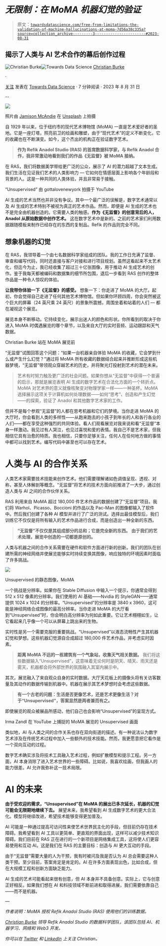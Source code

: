 # *无限制：在 MoMA 机器幻觉的验证*

> 原文：[`towardsdatascience.com/free-from-limitations-the-validation-of-machine-hallucinations-at-moma-7d56a38c335a?source=collection_archive---------3-----------------------#2023-08-31`](https://towardsdatascience.com/free-from-limitations-the-validation-of-machine-hallucinations-at-moma-7d56a38c335a?source=collection_archive---------3-----------------------#2023-08-31)

## 揭示了人类与 AI 艺术合作的幕后创作过程

[](https://medium.com/@christian_burke?source=post_page-----7d56a38c335a--------------------------------)![Christian Burke](https://medium.com/@christian_burke?source=post_page-----7d56a38c335a--------------------------------)[](https://towardsdatascience.com/?source=post_page-----7d56a38c335a--------------------------------)![Towards Data Science](https://towardsdatascience.com/?source=post_page-----7d56a38c335a--------------------------------) [Christian Burke](https://medium.com/@christian_burke?source=post_page-----7d56a38c335a--------------------------------)

·

[关注](https://medium.com/m/signin?actionUrl=https%3A%2F%2Fmedium.com%2F_%2Fsubscribe%2Fuser%2F764fa444fa3&operation=register&redirect=https%3A%2F%2Ftowardsdatascience.com%2Ffree-from-limitations-the-validation-of-machine-hallucinations-at-moma-7d56a38c335a&user=Christian+Burke&userId=764fa444fa3&source=post_page-764fa444fa3----7d56a38c335a---------------------post_header-----------) 发表在 [Towards Data Science](https://towardsdatascience.com/?source=post_page-----7d56a38c335a--------------------------------) · 7 分钟阅读 · 2023 年 8 月 31 日[](https://medium.com/m/signin?actionUrl=https%3A%2F%2Fmedium.com%2F_%2Fvote%2Ftowards-data-science%2F7d56a38c335a&operation=register&redirect=https%3A%2F%2Ftowardsdatascience.com%2Ffree-from-limitations-the-validation-of-machine-hallucinations-at-moma-7d56a38c335a&user=Christian+Burke&userId=764fa444fa3&source=-----7d56a38c335a---------------------clap_footer-----------)

--

[](https://medium.com/m/signin?actionUrl=https%3A%2F%2Fmedium.com%2F_%2Fbookmark%2Fp%2F7d56a38c335a&operation=register&redirect=https%3A%2F%2Ftowardsdatascience.com%2Ffree-from-limitations-the-validation-of-machine-hallucinations-at-moma-7d56a38c335a&source=-----7d56a38c335a---------------------bookmark_footer-----------)![](img/c28b33d12eb137bc0091b84e6b551bc2.png)

照片由 [Jamison McAndie](https://unsplash.com/@jamomca?utm_source=unsplash&utm_medium=referral&utm_content=creditCopyText) 在 [Unsplash](https://unsplash.com/photos/QpymanRHYTs?utm_source=unsplash&utm_medium=referral&utm_content=creditCopyText) 上拍摄

自 1929 年以来，位于纽约市的现代艺术博物馆 (MoMA) 一直是艺术爱好者的圣地。它是一座灯塔，照亮前卫的绘画和雕塑，由于“现代艺术”的定义不断变化，它的收藏也在不断演变。如今，这个杰出的机构正在验证数字艺术。

> **作为 Refik Anadol Studio (RAS) 的首席数据科学家，与 Refik Anadol 合作，我非常激动地看到我们的作品《无监督》被 MoMA 接纳。**

在 RAS，我们将数据美学带给更广泛的公众，展示了 AI 的潜力超越了文本生成。我们生活在见证我们艺术的人类影响力 — 它如何在情感层面上影响各个年龄段和背景的人。这是一种共同的人类体验，并且非常易于接触。

“Unsupervised” 由 gottalovenewyork 拍摄于 YouTube

AI 生成的艺术当然也并非没有争议。其中一个最广泛的误解是，数字艺术通常以及 AI 生成的艺术特别不被视为真正的艺术作品。然而，即便是 AI 生成的艺术也不是完全由机器创造的。它需要人类的触感。**作为《无监督》的创意背后的人，Anadol 从原始数据中创作艺术。** 这在数字艺术中是新的。之前的艺术家们利用数据跟随模板来制作已经存在的东西的复制品。Refik 的作品则完全不同。

## **想象机器的幻觉**

在 RAS，我领导着一个由七名数据科学家组成的团队。我的工作日充满了监督、审查和编写代码，同时还直接与客户对接和进行项目规划。虽然这看起来不太艺术化，但迄今为止，我已经收集了超过三十亿张图像，用于推动 AI 生成艺术的创作。鉴于我每天都被编码和数据集的细节所包围，退后一步看到 RAS 创作的整体作品是一种令人惊叹的体验。

**让我带你体验一下《无监督》的感受。** 想象一下：你走进了 MoMA 的大厅。起初，你会觉得自己走进了任何其他艺术博物馆。但如果你环顾四周，你会突然被这个巨大的屏幕（24 英尺乘 24 英尺）的景象所震撼，周围坐着和站着的人们 — 都在凝视这个展览。

展览本身不断移动。它持续变化，展示出迷人的颜色和形状。你所看到的取决于你进入 MoMA 时偶遇展览的哪个章节，以及来自大厅的实时音频、运动跟踪和天气数据。

Christian Burke 站在 MoMA 展览前

“无监督”试图回答这个问题：“如果一台机器亲自体验 MoMA 的收藏，它会梦到什么或产生什么幻觉？”通过将 MoMA 所有收藏的数据结合起来并推断形成这些机器梦境，“无监督”带领观众穿越艺术的历史，并将聚光灯投射到艺术的潜在未来。

> 艺术有时努力触及更广泛的社会问题。如果你想从“无监督”中获得一个普遍的启示，那就是展览表明 AI 生成的数字艺术在合法化方面的一个转折点。MoMA 对艺术界的意义就像核聚变对物理学家一样——一种圣杯。MoMA 选择展示这项关于计算机如何处理数据——如何“思考”、创造和产生幻觉——的探索，验证了 Anadol 和其他数字艺术家的工作。

但并不是每个参观“无监督”的人都在思考机器和它们的梦境。当你走进 MoMA 的大厅时，你会看到人类的多样性——从跑来跑去的小孩子到年长的人和各行各业的人们——都在享受这种强烈的共同体验。看人们观看展览对我来说和看“无监督”本身一样激动。我见过有人哭泣，也见过喜悦和爱的表情。我自己不是艺术家，但我相信它具有治愈的特质。我也相信，只要你足够关注，任何人在任何地方做的事情中都可以找到艺术。编写代码中甚至也可以存在艺术。

# **人类与 AI 的合作关系**

人类艺术家需要技术技能来创作艺术。他们需要理解诸如色调值呈现、透视、对称，甚至人体解剖等概念。“无监督”将艺术的技术方面向前推进了一大步，通过创造人类与 AI 之间的合作伙伴关系。

RAS 利用来自 MoMA 超过 180,000 件艺术作品的数据创建了“无监督”项目。我们将 Warhol、Picasso、Boccioni 的作品以及 Pac-Man 的图像都输入了软件中。然后我们创建了各种 AI 模型并进行了广泛的测试。选择出最佳模型后，我们训练它不仅仅是将所有输入的艺术作品进行合成，而是创造出一种全新的东西。

> **“无监督”不仅仅是其组成部分的总和；它是完全新的东西。** **由于我们的艺术处理，展览中创造的一切都是原创的。**

人类与机器之间的合作关系需要在硬件和软件方面进行新的创新。我们的团队在创建所需的神经网络并使展览能够实时持续变换其图像，响应独特的环境因素时面临了许多挑战。

![](img/cd028e92d424c177d8ced55a9f9c7710.png)

Unsupervised 的静态图像，MoMA

一个挑战是分辨率。如果你在 Stable Diffusion 中输入一个提示，你通常会得到 512 x 512 像素的分辨率。我们使用的 AI 基础——Nvidia 的 StyleGAN——通常提供 1024 x 1024 的分辨率。“Unsupervised”的分辨率是 3840 x 3960，这可能是神经网络合成图像的最高分辨率。当你走进 MoMA 的大厅看到“Unsupervised”时，你会明白高分辨率为何如此重要。它让艺术栩栩如生，让它看起来几乎像一个可以从屏幕上跳出来的生物。

实时性是另一个需要克服的重要挑战。“Unsupervised”以液态流畅性产生其机器幻觉和梦想。这些机器幻觉源自合成超过 180,000 件艺术作品，并考虑实时因素。

> **距离 MoMA 不远的一栋建筑有一个气象站，收集天气相关数据。** 我们将这些数据输入“Unsupervised”，这意味着无论何时是阴天、晴天、雨天还是雾天，机器都会将外部世界的氛围融入其室内展示中。

其次，展览融入了来自观众自身的实时数据。大厅天花板上的摄像头将有关访客数量及其动作的数据传输到机器中。机器在展示其艺术梦想时会考虑这些数据。

> **有一个古老的问题：生活是否更像艺术，还是艺术更像生活？对于“Unsupervised”，答案显然是两者兼而有之。**

即使展览的观众被展品所感动，他们自己也会影响“Unsupervised”的呈现方式。

Irma Zandl 在 YouTube 上捕捉的 MoMA 展览的 Unsupervised 画面

类似地，AI 与人类之间的合作关系也存在双向街道的描述。有一种说法认为数字艺术涉及在传统艺术过程中加入一些额外的技术技能。然而，我更愿意把它看作是一个双向互动的过程。

数字艺术确实涉及将技术工具融入艺术过程，例如扩散模型和提示工程。另一方面，AI 本身消除了进入艺术世界的一些障碍。比如说，我喜欢绘画，但我画人的能力很差。AI 允许我弥补这一技术局限。

# **AI 的未来**

**由于受欢迎的需求，“Unsupervised”在 MoMA 的展出已多次延长，机器的幻觉可能会无限期地继续下去。** 展望未来，我希望看到 AI 生成数字艺术的更大合法化。模型将继续改进，希望技术能够变得更加普及。

AI 可能是一种通过提高可访问性来使艺术世界民主化的手段，但目前仍存在技术障碍。我希望看到 AI 工具以更简单、更直观的界面出现，这样可以减少技术知识障碍。我们目前在 RAS 正在进行的一个新项目是网络集成工具，这将使人们更容易使用和互动 AI。这是我们在 RAS 的主要目标：创造与 AI 更大互动的手段。

由于“无监督”需要大量的人为干预，我有时被问及我是否认为 AI 总会需要这种人类干预。至少目前，答案肯定是肯定的。AI 在许多方面表现出色，比如合成，但在大规模工程和创新方面缺乏能力。

AI 生成的艺术可能看起来很有创意，但 AI 本身并不具备创意。实际上，它与创意正好相反。如果我们想在 AI 和科技领域不断前进和取得进展，我们需要依靠自己——而不是机器。

—

*作者说明：MoMA 授权 Refik Anadol Studio (RAS) 使用他们的训练数据。*

[*Christian Burke*](https://www.christianburke.com/) *领导 Refik Anadol Studio 的数据科学团队，该团队包括 AI、机器学习、网络和 Web3 开发。*

*你可以在* [*Twitter*](https://twitter.com/christianburke0) *和* [*LinkedIn*](http://www.linkedin.com/in/christianburke0) *上关注 Christian。*
